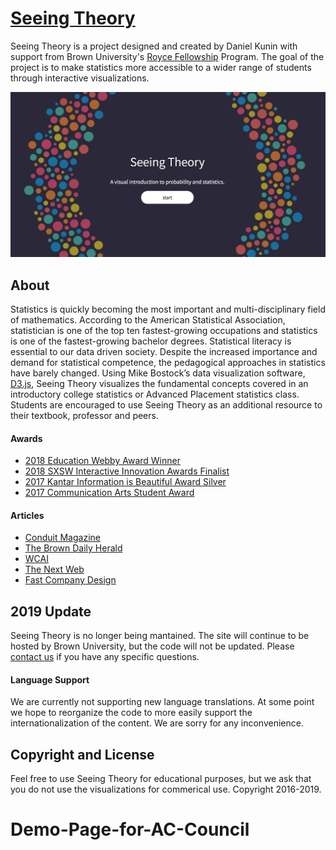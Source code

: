 # [Seeing Theory](http://students.brown.edu/seeing-theory/) 

Seeing Theory is a project designed and created by Daniel Kunin with support from Brown University's [Royce Fellowship](https://www.brown.edu/academics/college/fellowships/royce/) Program. The goal of the project is to make statistics more accessible to a wider range of students through interactive visualizations.

[![Landing page screenshot](img/share/home.png)](http://students.brown.edu/seeing-theory/) 

## About

Statistics is quickly becoming the most important and multi-disciplinary field of mathematics. According to the American Statistical Association, statistician is one of the top ten fastest-growing occupations and statistics is one of the fastest-growing bachelor degrees. Statistical literacy is essential to our data driven society. Despite the increased importance and demand for statistical competence, the pedagogical approaches in statistics have barely changed. Using Mike Bostock’s data visualization software, [D3.js](https://d3js.org/), Seeing Theory visualizes the fundamental concepts covered in an introductory college statistics or Advanced Placement statistics class. Students are encouraged to use Seeing Theory as an additional resource to their textbook, professor and peers.

#### Awards
  * [2018 Education Webby Award Winner](https://www.webbyawards.com/winners/2018/websites/general/education/seeing-theory/)
  * [2018 SXSW Interactive Innovation Awards Finalist](https://www.sxsw.com/awards/interactive-innovation-awards/)
  * [2017 Kantar Information is Beautiful Award Silver](https://www.informationisbeautifulawards.com/showcase/2296-seeing-theory)
  * [2017 Communication Arts Student Award](https://www.commarts.com/project/26039/seeing-theory)
  
#### Articles 
  * [Conduit Magazine](https://cs.brown.edu/about/conduit/conduit_v27.pdf#page=14)
  * [The Brown Daily Herald](http://www.browndailyherald.com/2018/02/08/brown-risd-grads-craft-online-statistics-resource/)
  * [WCAI](http://www.capeandislands.org/post/websites-will-make-you-fall-love-statistics#stream/0)
  * [The Next Web](https://thenextweb.com/apps/2017/03/01/interactive-webiste-statistics-boring/)
  * [Fast Company Design](https://www.fastcompany.com/3068795/a-visual-guide-to-statistics)
 
## 2019 Update

Seeing Theory is no longer being mantained.  The site will continue to be hosted by Brown University, but the code will not be updated.  Please [contact us](mailto:info@seeingtheory.io) if you have any specific questions.

#### Language Support
We are currently not supporting new language translations. At some point we hope to reorganize the code to more easily support the internationalization of the content. We are sorry for any inconvenience.

## Copyright and License

Feel free to use Seeing Theory for educational purposes, but we ask that you do not use the visualizations for commerical use.  Copyright 2016-2019.
# Demo-Page-for-AC-Council
